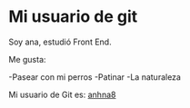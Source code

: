 # Mi usuario de git

Soy ana, estudió Front End.

Me gusta:

-Pasear con mi perros
-Patinar
-La naturaleza

Mi usuario de Git es: [anhna8](https://github.com/anhna8)